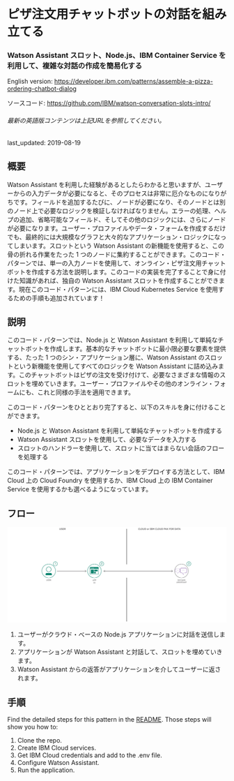 # ピザ注文用チャットボットの対話を組み立てる

### Watson Assistant スロット、Node.js、IBM Container Service を利用して、複雑な対話の作成を簡易化する

English version: https://developer.ibm.com/patterns/assemble-a-pizza-ordering-chatbot-dialog
  
ソースコード: https://github.com/IBM/watson-conversation-slots-intro/

###### 最新の英語版コンテンツは上記URLを参照してください。
last_updated: 2019-08-19

 
## 概要

Watson Assistant を利用した経験があるとしたらわかると思いますが、ユーザーからの入力データが必要になると、そのプロセスは非常に厄介なものになりがちです。フィールドを追加するたびに、ノードが必要になり、そのノードとは別のノード上で必要なロジックを検証しなければなりません。エラーの処理、ヘルプの追加、省略可能なフィールド、そしてその他のロジックには、さらにノードが必要になります。ユーザー・プロファイルやデータ・フォームを作成するだけでも、最終的には大規模なグラフと大々的なアプリケーション・ロジックになってしまいます。スロットという Watson Assistant の新機能を使用すると、この骨の折れる作業をたった 1 つのノードに集約することができます。このコード・パターンでは、単一の入力ノードを使用して、オンライン・ピザ注文用チャットボットを作成する方法を説明します。このコードの実装を完了することで身に付けた知識があれば、独自の Watson Assistant スロットを作成することができます。現在このコード・パターンには、IBM Cloud Kubernetes Service を使用するための手順も追加されています！

## 説明

このコード・パターンでは、Node.js と Watson Assistant を利用して単純なチャットボットを作成します。基本的なチャットボットに最小限必要な要素を提供する、たった 1 つのシン・アプリケーション層に、Watson Assistant のスロットという新機能を使用してすべてのロジックを Watson Assistant に詰め込みます。このチャットボットはピザの注文を受け付けて、必要なさまざまな情報のスロットを埋めていきます。ユーザー・プロファイルやその他のオンライン・フォームにも、これと同様の手法を適用できます。

このコード・パターンをひととおり完了すると、以下のスキルを身に付けることができます。

* Node.js と Watson Assistant を利用して単純なチャットボットを作成する
* Watson Assistant スロットを使用して、必要なデータを入力する
* スロットのハンドラーを使用して、スロットに当てはまらない会話のフローを処理する

このコード・パターンでは、アプリケーションをデプロイする方法として、IBM Cloud 上の Cloud Foundry を使用するか、IBM Cloud 上の IBM Container Service を使用するかも選べるようになっています。

## フロー

![フロー](./images/pizza-architecture.png)

1. ユーザーがクラウド・べースの Node.js アプリケーションに対話を送信します。
1. アプリケーションが Watson Assistant と対話して、スロットを埋めていきます。
1. Watson Assistant からの返答がアプリケーションを介してユーザーに返されます。

## 手順

Find the detailed steps for this pattern in the [README](https://github.com/IBM/watson-conversation-slots-intro/blob/master/README.md). Those steps will show you how to:

1. Clone the repo.
1. Create IBM Cloud services.
1. Get IBM Cloud credentials and add to the .env file.
1. Configure Watson Assistant.
1. Run the application.
